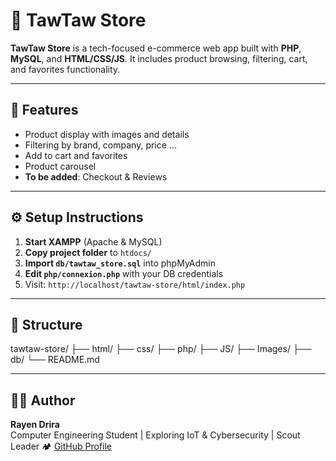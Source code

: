 # 🛒 TawTaw Store

**TawTaw Store** is a tech-focused e-commerce web app built with **PHP**, **MySQL**, and **HTML/CSS/JS**. It includes product browsing, filtering, cart, and favorites functionality.

---

## 🚀 Features

- Product display with images and details  
- Filtering by brand, company, price ...
- Add to cart and favorites  
- Product carousel  
- **To be added**: Checkout & Reviews

---

## ⚙️ Setup Instructions

1. **Start XAMPP** (Apache & MySQL)
2. **Copy project folder** to `htdocs/`
3. **Import `db/tawtaw_store.sql`** into phpMyAdmin
4. **Edit `php/connexion.php`** with your DB credentials
5. Visit: `http://localhost/tawtaw-store/html/index.php`

---

## 📁 Structure

tawtaw-store/
├── html/
├── css/
├── php/
├── JS/
├── Images/
├── db/
└── README.md

---

## 👨‍💻 Author

**Rayen Drira**  
Computer Engineering Student | Exploring IoT & Cybersecurity | Scout Leader 🏕️ 
[GitHub Profile](https://github.com/RayenDrira)

